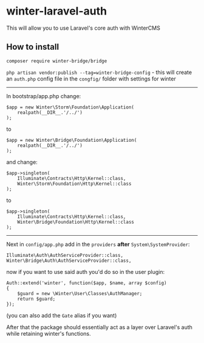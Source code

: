 # winter-laravel-auth
This will allow you to use Laravel's core auth with WinterCMS

## How to install
`composer require winter-bridge/bridge`

`php artisan vendor:publish --tag=winter-bridge-config` - this will create an `auth.php` config file in the `congfig/` folder with settings for winter

----

In bootstrap/app.php change:
```
$app = new Winter\Storm\Foundation\Application(
    realpath(__DIR__.'/../')
);
```
to
```
$app = new Winter\Bridge\Foundation\Application(
    realpath(__DIR__.'/../')
);
```

and change:
```
$app->singleton(
    Illuminate\Contracts\Http\Kernel::class,
    Winter\Storm\Foundation\Http\Kernel::class
);
```
to
```
$app->singleton(
    Illuminate\Contracts\Http\Kernel::class,
    Winter\Bridge\Foundation\Http\Kernel::class
);
```

----

Next in `config/app.php` add in the `providers` **after** `System\SystemProvider`:
```
Illuminate\Auth\AuthServiceProvider::class,
Winter\Bridge\Auth\AuthServiceProvider::class,
```

now if you want to use said auth you'd do so in the user plugin:

```
Auth::extend('winter', function($app, $name, array $config)
{
    $guard = new \Winter\User\Classes\AuthManager;
    return $guard;
});
```

(you can also add the `Gate` alias if you want)

After that the package should essentially act as a layer over Laravel's auth while retaining winter's functions.
